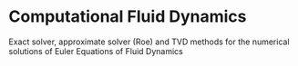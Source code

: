 Computational Fluid Dynamics
============================

Exact solver, approximate solver (Roe) and TVD methods for the numerical solutions of Euler Equations of Fluid Dynamics
